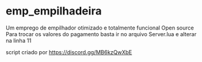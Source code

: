 # emp_empilhadeira
Um emprego de empilhador otimizado e totalmente funcional
Open source
Para trocar os valores do pagamento basta ir no arquivo Server.lua e alterar na linha 11

script criado por https://discord.gg/MB6kzQwXbE
